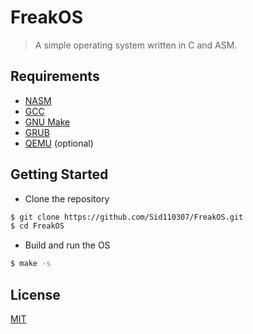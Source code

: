 # FreakOS

> A simple operating system written in C and ASM.

## Requirements

- [NASM](https://www.nasm.us/)
- [GCC](https://gcc.gnu.org/)
- [GNU Make](https://www.gnu.org/software/make/)
- [GRUB](https://www.gnu.org/software/grub/)
- [QEMU](https://www.qemu.org/) (optional)

## Getting Started

- Clone the repository

```bash
$ git clone https://github.com/Sid110307/FreakOS.git
$ cd FreakOS
```

- Build and run the OS

```bash
$ make -s
```

## License

[MIT](https://opensource.org/licenses/MIT)
